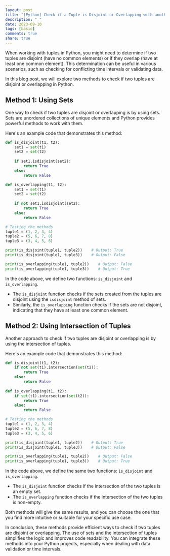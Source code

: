 ```yaml
---
layout: post
title: "[Python] Check if a Tuple is Disjoint or Overlapping with another Tuple"
description: " "
date: 2023-09-10
tags: [basic]
comments: true
share: true
---
```


When working with tuples in Python, you might need to determine if two tuples are disjoint (have no common elements) or if they overlap (have at least one common element). This determination can be useful in various scenarios, such as checking for conflicting time intervals or validating data.

In this blog post, we will explore two methods to check if two tuples are disjoint or overlapping in Python.

## Method 1: Using Sets

One way to check if two tuples are disjoint or overlapping is by using sets. Sets are unordered collections of unique elements and Python provides powerful methods to work with them.

Here's an example code that demonstrates this method:

```python
def is_disjoint(t1, t2):
    set1 = set(t1)
    set2 = set(t2)
    
    if set1.isdisjoint(set2):
        return True
    else:
        return False

def is_overlapping(t1, t2):
    set1 = set(t1)
    set2 = set(t2)
    
    if not set1.isdisjoint(set2):
        return True
    else:
        return False

# Testing the methods
tuple1 = (1, 2, 3, 4)
tuple2 = (5, 6, 7, 8)
tuple3 = (3, 4, 5, 6)

print(is_disjoint(tuple1, tuple2))    # Output: True
print(is_disjoint(tuple1, tuple3))    # Output: False

print(is_overlapping(tuple1, tuple2))    # Output: False
print(is_overlapping(tuple1, tuple3))    # Output: True
```

In the code above, we define two functions: `is_disjoint` and `is_overlapping`. 
- The `is_disjoint` function checks if the sets created from the tuples are disjoint using the `isdisjoint` method of sets. 
- Similarly, the `is_overlapping` function checks if the sets are not disjoint, indicating that they have at least one common element.

## Method 2: Using Intersection of Tuples

Another approach to check if two tuples are disjoint or overlapping is by using the intersection of tuples. 

Here's an example code that demonstrates this method:

```python
def is_disjoint(t1, t2):
    if not set(t1).intersection(set(t2)):
        return True
    else:
        return False
    
def is_overlapping(t1, t2):
    if set(t1).intersection(set(t2)):
        return True
    else:
        return False

# Testing the methods
tuple1 = (1, 2, 3, 4)
tuple2 = (5, 6, 7, 8)
tuple3 = (3, 4, 5, 6)

print(is_disjoint(tuple1, tuple2))    # Output: True
print(is_disjoint(tuple1, tuple3))    # Output: False

print(is_overlapping(tuple1, tuple2))    # Output: False
print(is_overlapping(tuple1, tuple3))    # Output: True
```

In the code above, we define the same two functions: `is_disjoint` and `is_overlapping`. 
- The `is_disjoint` function checks if the intersection of the two tuples is an empty set. 
- The `is_overlapping` function checks if the intersection of the two tuples is non-empty.

Both methods will give the same results, and you can choose the one that you find more intuitive or suitable for your specific use case.

In conclusion, these methods provide efficient ways to check if two tuples are disjoint or overlapping. The use of sets and the intersection of tuples simplifies the logic and improves code readability. You can integrate these methods into your Python projects, especially when dealing with data validation or time intervals.